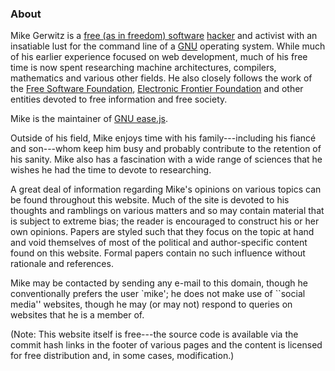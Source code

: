 ### About

Mike Gerwitz is a [free (as in freedom) software][0] [hacker][1] and activist
with an insatiable lust for the command line of a [GNU][2] operating system.
While much of his earlier experience focused on web development, much of his
free time is now spent researching machine architectures, compilers, mathematics
and various other fields. He also closely follows the work of the [Free Software
Foundation][0], [Electronic Frontier Foundation][3] and other entities devoted
to free information and free society.

Mike is the maintainer of [GNU ease.js][easejs].

Outside of his field, Mike enjoys time with his family---including his fiancé
and son---whom keep him busy and probably contribute to the retention of his
sanity. Mike also has a fascination with a wide range of sciences that he
wishes he had the time to devote to researching.

A great deal of information regarding Mike's opinions on various topics can be
found throughout this website. Much of the site is devoted to his thoughts and
ramblings on various matters and so may contain material that is subject to
extreme bias; the reader is encouraged to construct his or her own opinions.
Papers are styled such that they focus on the topic at hand and void themselves
of most of the political and author-specific content found on this website.
Formal papers contain no such influence without rationale and references.

Mike may be contacted by sending any e-mail to this domain, though he
conventionally prefers the user `mike'; he does not make use of ``social media''
websites, though he may (or may not) respond to queries on websites that he is a
member of.

(Note: This website itself is free---the source code is available via the commit
hash links in the footer of various pages and the content is licensed for free
distribution and, in some cases, modification.)


[0]: http://www.gnu.org/philosophy/
[1]: http://www.gnu.org/philosophy/words-to-avoid.html#Hacker
[2]: http://gnu.org/
[3]: http://eff.org/
[easejs]: https://gnu.org/software/easejs
